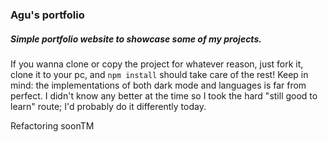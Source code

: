 ### Agu's portfolio

##### Simple portfolio website to showcase some of my projects.

If you wanna clone or copy the project for whatever reason, just fork it, clone it to your pc, and `npm install` should take care of the rest!
Keep in mind: the implementations of both dark mode and languages is far from perfect. I didn't know any better at the time so I took the hard "still good to learn" route; I'd probably do it differently today.

Refactoring soonTM

